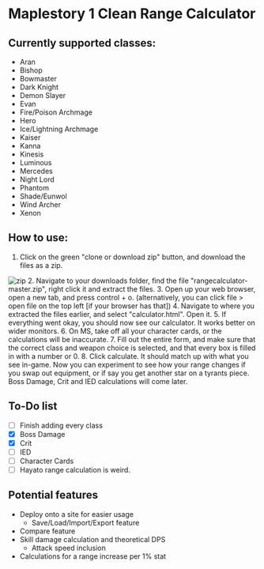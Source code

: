# Maplestory 1 Clean Range Calculator

## Currently supported classes:
- Aran
- Bishop
- Bowmaster
- Dark Knight
- Demon Slayer
- Evan
- Fire/Poison Archmage
- Hero
- Ice/Lightning Archmage
- Kaiser
- Kanna
- Kinesis
- Luminous
- Mercedes
- Night Lord
- Phantom
- Shade/Eunwol
- Wind Archer
- Xenon

## How to use:
1. Click on the green "clone or download zip" button, and download the files as a zip.

  ![zip](https://puu.sh/ssS7x/c7fded7742.png)
2. Navigate to your downloads folder, find the file "rangecalculator-master.zip", right click it and extract the files.
3. Open up your web browser, open a new tab, and press control + o. (alternatively, you can click file > open file on the top left [if your browser has that])
4. Navigate to where you extracted the files earlier, and select "calculator.html". Open it.
5. If everything went okay, you should now see our calculator. It works better on wider monitors.
6. On MS, take off all your character cards, or the calculations will be inaccurate.
7. Fill out the entire form, and make sure that the correct class and weapon choice is selected, and that every box is filled in with a number or 0.
8. Click calculate. It should match up with what you see in-game. Now you can experiment to see how your range changes if you swap out equipment, or if say you get another star on a tyrants piece. Boss Damage, Crit and IED calculations will come later.

## To-Do list
- [ ] Finish adding every class
- [x] Boss Damage
- [x] Crit
- [ ] IED
- [ ] Character Cards
- [ ] Hayato range calculation is weird.

## Potential features
- Deploy onto a site for easier usage
  - Save/Load/Import/Export feature
- Compare feature
- Skill damage calculation and theoretical DPS
  - Attack speed inclusion
- Calculations for a range increase per 1% stat
